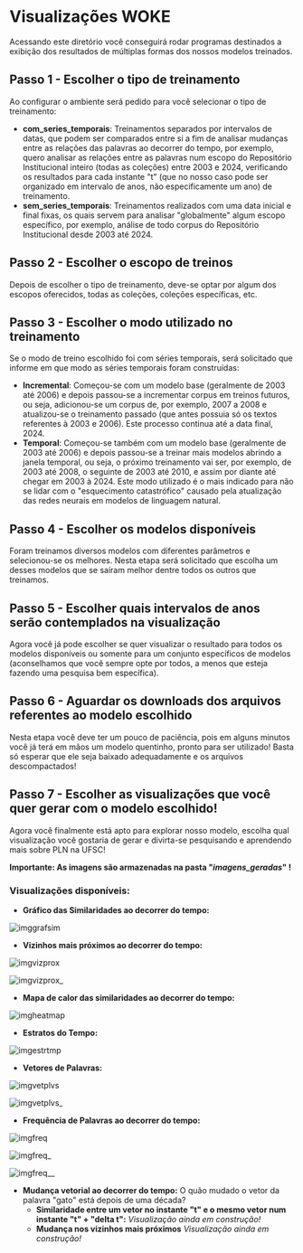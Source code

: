 # Visualizações WOKE

Acessando este diretório você conseguirá rodar programas destinados a exibição dos resultados de múltiplas formas dos nossos modelos treinados.

## Passo 1 - Escolher o tipo de treinamento

Ao configurar o ambiente será pedido para você selecionar o tipo de treinamento:
- **com_series_temporais**: Treinamentos separados por intervalos de datas, que podem ser comparados entre si a fim de analisar mudanças entre as relações das palavras ao decorrer do tempo, por exemplo, quero analisar as relações entre as palavras num escopo do Repositório Institucional inteiro (todas as coleções) entre 2003 e 2024, verificando os resultados para cada instante "t" (que no nosso caso pode ser organizado em intervalo de anos, não especificamente um ano) de treinamento.
- **sem_series_temporais**: Treinamentos realizados com uma data inicial e final fixas, os quais servem para analisar "globalmente" algum escopo específico, por exemplo, análise de todo corpus do Repositório Institucional desde 2003 até 2024.

## Passo 2 - Escolher o escopo de treinos

Depois de escolher o tipo de treinamento, deve-se optar por algum dos escopos oferecidos, todas as coleções, coleções específicas, etc.

## Passo 3 - Escolher o modo utilizado no treinamento

Se o modo de treino escolhido foi com séries temporais, será solicitado que informe em que modo as séries temporais foram construídas:

- **Incremental**: Começou-se com um modelo base (geralmente de 2003 até 2006) e depois passou-se a incrementar corpus em treinos futuros, ou seja, adicionou-se um corpus de, por exemplo, 2007 a 2008 e atualizou-se o treinamento passado (que antes possuia só os textos referentes à 2003 e 2006). Este processo continua até a data final, 2024.
- **Temporal**: Começou-se também com um modelo base (geralmente de 2003 até 2006) e depois passou-se a treinar mais modelos abrindo a janela temporal, ou seja, o próximo treinamento vai ser, por exemplo, de 2003 até 2008, o seguinte de 2003 até 2010, e assim por diante até chegar em 2003 à 2024. Este modo utilizado é o mais indicado para não se lidar com o "esquecimento catastrófico" causado pela atualização das redes neurais em modelos de linguagem natural.

## Passo 4 - Escolher os modelos disponíveis

Foram treinamos diversos modelos com diferentes parâmetros e selecionou-se os melhores. Nesta etapa será solicitado que escolha um desses modelos que se saíram melhor dentre todos os outros que treinamos.

## Passo 5 - Escolher quais intervalos de anos serão contemplados na visualização

Agora você já pode escolher se quer visualizar o resultado para todos os modelos disponíveis ou somente para um conjunto específicos de modelos (aconselhamos que você sempre opte por todos, a menos que esteja fazendo uma pesquisa bem específica).

## Passo 6 - Aguardar os downloads dos arquivos referentes ao modelo escolhido

Nesta etapa você deve ter um pouco de paciência, pois em alguns minutos você já terá em mãos um modelo quentinho, pronto para ser utilizado! Basta só esperar que ele seja baixado adequadamente e os arquivos descompactados!

## Passo 7 - Escolher as visualizações que você quer gerar com o modelo escolhido!

Agora você finalmente está apto para explorar nosso modelo, escolha qual visualização você gostaria de gerar e divirta-se pesquisando e aprendendo mais sobre PLN na UFSC!

**Importante: As imagens são armazenadas na pasta "*imagens_geradas*" !**

### Visualizações disponíveis:

- **Gráfico das Similaridades ao decorrer do tempo:**

![imggrafsim](https://github.com/iaehistoriaUFSC/Repositorio_UFSC/blob/main/Word_Embeddings/Visualizacoes/img_src/Similaridades_para_modelos_de_2003_ate_2023.png?raw=true)

- **Vizinhos mais próximos ao decorrer do tempo:**

![imgvizprox](https://github.com/iaehistoriaUFSC/Repositorio_UFSC/blob/main/Word_Embeddings/Visualizacoes/img_src/Vizinhos_mais_proximos_WOKE_1_UFSC_2003_2006_w2v.png?raw=true)

![imgvizprox_](https://github.com/iaehistoriaUFSC/Repositorio_UFSC/blob/main/Word_Embeddings/Visualizacoes/img_src/Vizinhos_mais_proximos_WOKE_1_UFSC_2023_2024_w2v.png?raw=true)

- **Mapa de calor das similaridades ao decorrer do tempo:**

![imgheatmap](https://github.com/iaehistoriaUFSC/Repositorio_UFSC/blob/main/Word_Embeddings/Visualizacoes/img_src/Mapa_de_Calor_para_nazismo.png?raw=true)

- **Estratos do Tempo:**

![imgestrtmp](https://github.com/iaehistoriaUFSC/Repositorio_UFSC/blob/main/Word_Embeddings/Visualizacoes/img_src/Estratos_do_Tempo_para_racismo.png?raw=true)

- **Vetores de Palavras:**

![imgvetplvs](https://github.com/iaehistoriaUFSC/Repositorio_UFSC/blob/main/Word_Embeddings/Visualizacoes/img_src/Vetores_de_palavras_para_WOKE_4_UFSC_2003_2006_w2v.png?raw=true)

![imgvetplvs_](https://github.com/iaehistoriaUFSC/Repositorio_UFSC/blob/main/Word_Embeddings/Visualizacoes/img_src/Vetores_de_palavras_para_WOKE_4_UFSC_2023_2024_w2v.png?raw=true)

- **Frequência de Palavras ao decorrer do tempo:**

![imgfreq](https://github.com/iaehistoriaUFSC/Repositorio_UFSC/blob/main/Word_Embeddings/Visualizacoes/img_src/Frequencia_de_palavras_para_WOKE_1_UFSC_2003_2006_w2v.png?raw=true)

![imgfreq_](https://github.com/iaehistoriaUFSC/Repositorio_UFSC/blob/main/Word_Embeddings/Visualizacoes/img_src/Frequencia_de_palavras_para_WOKE_1_UFSC_2013_2014_w2v.png?raw=true)

![imgfreq__](https://github.com/iaehistoriaUFSC/Repositorio_UFSC/blob/main/Word_Embeddings/Visualizacoes/img_src/Frequencia_de_palavras_para_WOKE_1_UFSC_2023_2024_w2v.png?raw=true)


- **Mudança vetorial ao decorrer do tempo:**
O quão mudado o vetor da palavra "gato" está depois de uma década?
    - **Similaridade entre um vetor no instante "t" e o mesmo vetor num instante "t" + "delta t":**
    *Visualização ainda em construção!*
    - **Mudança nos vizinhos mais próximos**
    *Visualização ainda em construção!*

